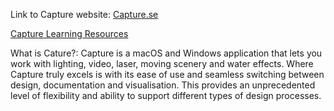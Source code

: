 Link to Capture website: [Capture.se](https://www.capture.se)

[Capture Learning Resources](https://www.capture.se/Support/Documentation)

What is Cature?: Capture is a macOS and Windows application that lets you work with lighting, video, laser, moving scenery and water effects. Where Capture truly excels is with its ease of use and seamless switching between design,
documentation and visualisation. This provides an unprecedented level of flexibility and ability to support different types of design processes.